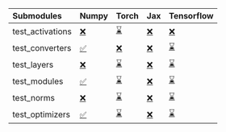 | Submodules       | Numpy                                                                                                                           | Torch                                                                                                                           | Jax                                                                                                                             | Tensorflow                                                                                                                      |
|:-----------------|:--------------------------------------------------------------------------------------------------------------------------------|:--------------------------------------------------------------------------------------------------------------------------------|:--------------------------------------------------------------------------------------------------------------------------------|:--------------------------------------------------------------------------------------------------------------------------------|
| test_activations | <a href="https://github.com/unifyai/ivy/runs/7923260184?check_suite_focus=true" rel="noopener noreferrer" target="_blank">❌</a> | <a href="https://github.com/unifyai/ivy/runs/7923260842?check_suite_focus=true" rel="noopener noreferrer" target="_blank">⌛</a> | <a href="https://github.com/unifyai/ivy/runs/7923261420?check_suite_focus=true" rel="noopener noreferrer" target="_blank">❌</a> | <a href="https://github.com/unifyai/ivy/runs/7923261964?check_suite_focus=true" rel="noopener noreferrer" target="_blank">❌</a> |
| test_converters  | <a href="https://github.com/unifyai/ivy/runs/7923260283?check_suite_focus=true" rel="noopener noreferrer" target="_blank">✅</a> | <a href="https://github.com/unifyai/ivy/runs/7923260957?check_suite_focus=true" rel="noopener noreferrer" target="_blank">❌</a> | <a href="https://github.com/unifyai/ivy/runs/7923261520?check_suite_focus=true" rel="noopener noreferrer" target="_blank">❌</a> | <a href="https://github.com/unifyai/ivy/runs/7923262057?check_suite_focus=true" rel="noopener noreferrer" target="_blank">⌛</a> |
| test_layers      | <a href="https://github.com/unifyai/ivy/runs/7923260387?check_suite_focus=true" rel="noopener noreferrer" target="_blank">❌</a> | <a href="https://github.com/unifyai/ivy/runs/7923261054?check_suite_focus=true" rel="noopener noreferrer" target="_blank">⌛</a> | <a href="https://github.com/unifyai/ivy/runs/7923261586?check_suite_focus=true" rel="noopener noreferrer" target="_blank">❌</a> | <a href="https://github.com/unifyai/ivy/runs/7923262149?check_suite_focus=true" rel="noopener noreferrer" target="_blank">⌛</a> |
| test_modules     | <a href="https://github.com/unifyai/ivy/runs/7923260512?check_suite_focus=true" rel="noopener noreferrer" target="_blank">✅</a> | <a href="https://github.com/unifyai/ivy/runs/7923261148?check_suite_focus=true" rel="noopener noreferrer" target="_blank">⌛</a> | <a href="https://github.com/unifyai/ivy/runs/7923261700?check_suite_focus=true" rel="noopener noreferrer" target="_blank">❌</a> | <a href="https://github.com/unifyai/ivy/runs/7923262231?check_suite_focus=true" rel="noopener noreferrer" target="_blank">⌛</a> |
| test_norms       | <a href="https://github.com/unifyai/ivy/runs/7923260626?check_suite_focus=true" rel="noopener noreferrer" target="_blank">❌</a> | <a href="https://github.com/unifyai/ivy/runs/7923261249?check_suite_focus=true" rel="noopener noreferrer" target="_blank">⌛</a> | <a href="https://github.com/unifyai/ivy/runs/7923261793?check_suite_focus=true" rel="noopener noreferrer" target="_blank">❌</a> | <a href="https://github.com/unifyai/ivy/runs/7923262338?check_suite_focus=true" rel="noopener noreferrer" target="_blank">⌛</a> |
| test_optimizers  | <a href="https://github.com/unifyai/ivy/runs/7923260720?check_suite_focus=true" rel="noopener noreferrer" target="_blank">✅</a> | <a href="https://github.com/unifyai/ivy/runs/7923261348?check_suite_focus=true" rel="noopener noreferrer" target="_blank">⌛</a> | <a href="https://github.com/unifyai/ivy/runs/7923261866?check_suite_focus=true" rel="noopener noreferrer" target="_blank">❌</a> | <a href="https://github.com/unifyai/ivy/runs/7923262448?check_suite_focus=true" rel="noopener noreferrer" target="_blank">⌛</a> |